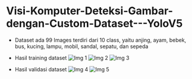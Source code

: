 # Visi-Komputer-Deteksi-Gambar-dengan-Custom-Dataset---YoloV5

- Dataset
  ada 99 Images terdiri dari 10 class, yaitu anjing, ayam, bebek, bus, kucing, lampu, mobil, sandal, sepatu, dan sepeda

- Hasil training dataset
  ![Img 1](yolov5\runs\train\exp5\train_batch0.jpg)
  ![Img 2](yolov5\runs\train\exp5\train_batch1.jpg)
  ![Img 3](yolov5\runs\train\exp5\train_batch2.jpg)

- Hasil validasi dataset
  ![Img 4](yolov5\runs\train\exp5\val_batch0_labels.jpg)
  ![Img 5](yolov5\runs\train\exp5\val_batch1_labels.jpg)
